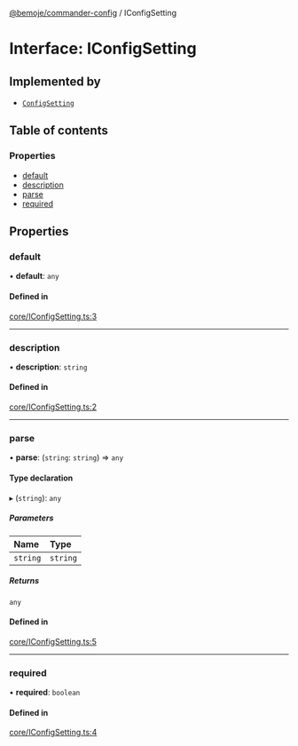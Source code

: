 [@bemoje/commander-config](https://github.com/bemoje/tsmono/blob/main/pkg/commander-config/docs/md/index.md) / IConfigSetting

# Interface: IConfigSetting

## Implemented by

- [`ConfigSetting`](https://github.com/bemoje/tsmono/blob/main/pkg/commander-config/docs/md/classes/ConfigSetting.md)

## Table of contents

### Properties

- [default](https://github.com/bemoje/tsmono/blob/main/pkg/commander-config/docs/md/interfaces/IConfigSetting.md#default)
- [description](https://github.com/bemoje/tsmono/blob/main/pkg/commander-config/docs/md/interfaces/IConfigSetting.md#description)
- [parse](https://github.com/bemoje/tsmono/blob/main/pkg/commander-config/docs/md/interfaces/IConfigSetting.md#parse)
- [required](https://github.com/bemoje/tsmono/blob/main/pkg/commander-config/docs/md/interfaces/IConfigSetting.md#required)

## Properties

### default

• **default**: `any`

#### Defined in

[core/IConfigSetting.ts:3](https://github.com/bemoje/tsmono/blob/78f0bbb/pkg/commander-config/src/core/IConfigSetting.ts#L3)

___

### description

• **description**: `string`

#### Defined in

[core/IConfigSetting.ts:2](https://github.com/bemoje/tsmono/blob/78f0bbb/pkg/commander-config/src/core/IConfigSetting.ts#L2)

___

### parse

• **parse**: (`string`: `string`) => `any`

#### Type declaration

▸ (`string`): `any`

##### Parameters

| Name | Type |
| :------ | :------ |
| `string` | `string` |

##### Returns

`any`

#### Defined in

[core/IConfigSetting.ts:5](https://github.com/bemoje/tsmono/blob/78f0bbb/pkg/commander-config/src/core/IConfigSetting.ts#L5)

___

### required

• **required**: `boolean`

#### Defined in

[core/IConfigSetting.ts:4](https://github.com/bemoje/tsmono/blob/78f0bbb/pkg/commander-config/src/core/IConfigSetting.ts#L4)
